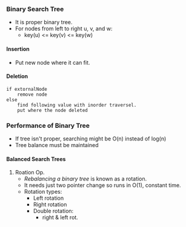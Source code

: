 ### Binary Search Tree
- It is proper binary tree.
- For nodes from left to right u, v, and w:
    * key(u) <= key(v) <= key(w) 

#### Insertion
- Put new node where it can fit.

#### Deletion
```
if extornalNode 
    remove node
else
    find following value with inorder traversel.
    put where the node deleted

```

### Performance of Binary Tree
- If tree isn't proper, searching might be O(n) instead of log(n)
- Tree balance must be maintained

#### Balanced Search Trees
1. Roation Op.
    - *Rebalancing a binary tree* is known as a rotation.
    - It needs just two pointer change so runs in O(1), constant time.
    - Rotation types:
        * Left rotation
        * Right rotation
        * Double rotation:
            + right & left rot.

